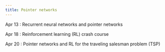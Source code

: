 ```yaml
---
title: Pointer networks
---
```


Apr 13
: Recurrent neural networks and pointer networks

Apr 18
: Reinforcement learning (RL) crash course

Apr 20
: Pointer networks and RL for the traveling salesman problem (TSP)
